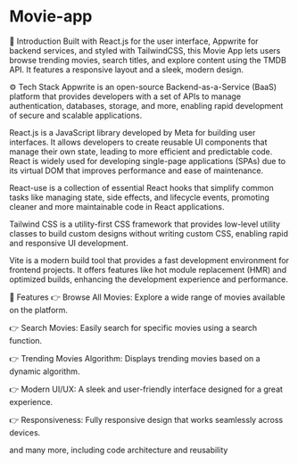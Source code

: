 # Movie-app
🤖 Introduction
Built with React.js for the user interface, Appwrite for backend services, and styled with TailwindCSS, this Movie App lets users browse trending movies, search titles, and explore content using the TMDB API. It features a responsive layout and a sleek, modern design.

⚙️ Tech Stack
Appwrite is an open-source Backend-as-a-Service (BaaS) platform that provides developers with a set of APIs to manage authentication, databases, storage, and more, enabling rapid development of secure and scalable applications.

React.js is a JavaScript library developed by Meta for building user interfaces. It allows developers to create reusable UI components that manage their own state, leading to more efficient and predictable code. React is widely used for developing single-page applications (SPAs) due to its virtual DOM that improves performance and ease of maintenance.

React-use is a collection of essential React hooks that simplify common tasks like managing state, side effects, and lifecycle events, promoting cleaner and more maintainable code in React applications.

Tailwind CSS is a utility-first CSS framework that provides low-level utility classes to build custom designs without writing custom CSS, enabling rapid and responsive UI development.

Vite is a modern build tool that provides a fast development environment for frontend projects. It offers features like hot module replacement (HMR) and optimized builds, enhancing the development experience and performance.

🔋 Features
👉 Browse All Movies: Explore a wide range of movies available on the platform.

👉 Search Movies: Easily search for specific movies using a search function.

👉 Trending Movies Algorithm: Displays trending movies based on a dynamic algorithm.

👉 Modern UI/UX: A sleek and user-friendly interface designed for a great experience.

👉 Responsiveness: Fully responsive design that works seamlessly across devices.

and many more, including code architecture and reusability
